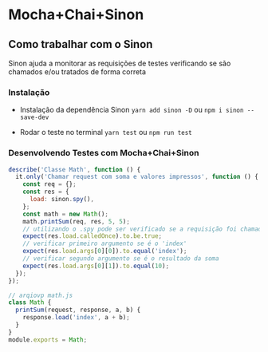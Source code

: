 # Mocha+Chai+Sinon

## Como trabalhar com o Sinon

Sinon ajuda a monitorar as requisições de testes verificando se são chamados e/ou tratados de forma correta

### Instalação

- Instalação da dependência Sinon
  `yarn add sinon -D` ou `npm i sinon --save-dev`

- Rodar o teste no terminal
  `yarn test` ou `npm run test`

### Desenvolvendo Testes com Mocha+Chai+Sinon

```javascript
describe('Classe Math', function () {
  it.only('Chamar request com soma e valores impressos', function () {
    const req = {};
    const res = {
      load: sinon.spy(),
    };
    const math = new Math();
    math.printSum(req, res, 5, 5);
    // utilizando o .spy pode ser verificado se a requisição foi chamada de forma correta
    expect(res.load.calledOnce).to.be.true;
    // verificar primeiro argumento se é o 'index'
    expect(res.load.args[0][0]).to.equal('index');
    // verificar segundo argumento se é o resultado da soma
    expect(res.load.args[0][1]).to.equal(10);
  });
});

// arqiovp math.js
class Math {
  printSum(request, response, a, b) {
    response.load('index', a + b);
  }
}
module.exports = Math;
```
